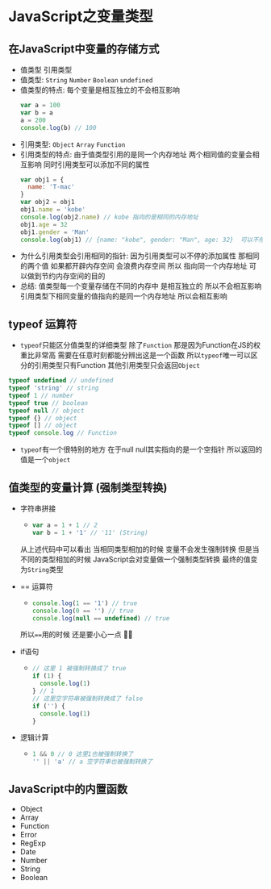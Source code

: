 # JavaScript之变量类型

## 在JavaScript中变量的存储方式
  * 值类型 引用类型
  * 值类型: ```String``` ```Number``` ```Boolean``` ```undefined```
  * 值类型的特点: 每个变量是相互独立的不会相互影响 
    ```js
    var a = 100
    var b = a 
    a = 200
    console.log(b) // 100
    ```
  * 引用类型: ```Object``` ```Array``` ```Function```
  * 引用类型的特点: 由于值类型引用的是同一个内存地址 两个相同值的变量会相互影响 同时引用类型可以添加不同的属性
    ```js
    var obj1 = {
      name: 'T-mac'
    }
    var obj2 = obj1
    obj1.name = 'kobe'
    console.log(obj2.name) // kobe 指向的是相同的内存地址
    obj1.age = 32
    obj1.gender = 'Man'
    console.log(obj1) // {name: "kobe", gender: "Man", age: 32}  可以不停的添加不同的属性
    ```
  * 为什么引用类型会引用相同的指针: 因为引用类型可以不停的添加属性 那相同的两个值 如果都开辟内存空间 会浪费内存空间 所以 指向同一个内存地址 可以做到节约内存空间的目的  
  * 总结: 值类型每一个变量存储在不同的内存中 是相互独立的 所以不会相互影响 引用类型下相同变量的值指向的是同一个内存地址 所以会相互影响 

## typeof 运算符
  * ```typeof```只能区分值类型的详细类型 除了```Function``` 那是因为Function在JS的权重比非常高 需要在任意时刻都能分辨出这是一个函数 所以```typeof```唯一可以区分的引用类型只有Function 其他引用类型只会返回```Object```
  ```js
  typeof undefined // undefined
  typeof 'string' // string
  typeof 1 // number
  typeof true // boolean
  typeof null // object
  typeof {} // object
  typeof [] // object
  typeof console.log // Function
  ```
  * ```typeof```有一个很特别的地方 在于null null其实指向的是一个空指针 所以返回的值是一个```object```

## 值类型的变量计算 (强制类型转换)
  * 字符串拼接
    * ```js
      var a = 1 + 1 // 2
      var b = 1 + '1' // '11' (String)
      ```
    从上述代码中可以看出 当相同类型相加的时候 变量不会发生强制转换 但是当不同的类型相加的时候 JavaScript会对变量做一个强制类型转换 最终的值变为```String```类型

  * == 运算符
    * ```js
      console.log(1 == '1') // true
      console.log(0 == '') // true
      console.log(null == undefined) // true
      ```
    所以```==```用的时候 还是要小心一点 🤣🤣
  * if语句
    * ```js
      // 这里 1 被强制转换成了 true
      if (1) {
        console.log(1)
      } // 1
      // 这里空字符串被强制转换成了 false
      if ('') {
        console.log(1)
      }
  * 逻辑计算
    * ```js
      1 && 0 // 0 这里1也被强制转换了
      '' || 'a' // a 空字符串也被强制转换了
## JavaScript中的内置函数
  * Object
  * Array
  * Function
  * Error
  * RegExp
  * Date
  * Number
  * String
  * Boolean